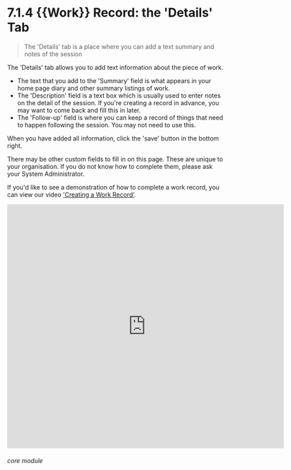 # 7.1.4 {{Work}} Record: the 'Details' Tab

> The 'Details' tab is a place where you can add a text summary and notes of the session



The 'Details' tab allows you to add text information about the piece of work. 

 - The text that you add to the 'Summary' field is what appears in your home page diary and other summary listings of work. 
 - The 'Description' field is a text box which is usually used to enter notes on the detail of the session. If you're creating a record in advance, you may want to come back and fill this in later. 
 - The 'Follow-up' field is where you can keep a record of things that need to happen following the session. You may not need to use this.

When you have added all information, click the 'save' button in the bottom right. 

There may be other custom fields to fill in on this page. These are unique to your organisation. If you do not know how to complete them, please ask your System Administrator.

If you'd like to see a demonstration of how to complete a work record, you can view our video ['Creating a Work Record'](/help/index/p/51.4.1).

<iframe src="https://player.vimeo.com/video/279240510" width="640" height="564" frameborder="0" allow="autoplay; fullscreen" allowfullscreen></iframe>


###### core module

